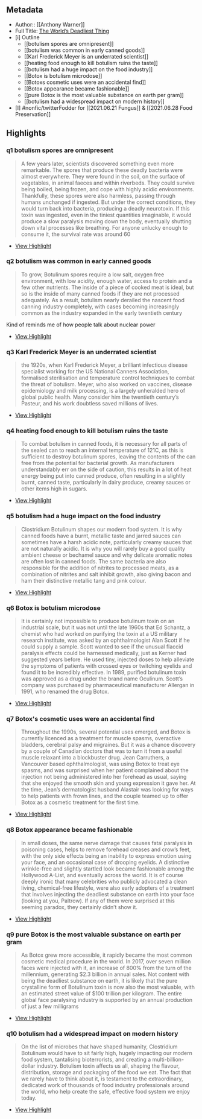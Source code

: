 
## Metadata
- Author:: [[Anthony Warner]]
- Full Title: [The World’s Deadliest Thing](https://www.the-angry-chef.com/blog/the-worlds-deadliest-thing)
- [i] Outline
	- [[botulism spores are omnipresent]]
	- [[botulism was common in early canned goods]]
	- [[Karl Frederick Meyer is an underrated scientist]]
	- [[heating food enough to kill botulism ruins the taste]]
	- [[botulism had a huge impact on the food industry]]
	- [[Botox is botulism microdose]]
	- [[Botoxs cosmetic uses were an accidental find]]
	- [[Botox appearance became fashionable]]
	- [[pure Botox is the most valuable substance on earth per gram]]
	- [[botulism had a widespread impact on modern history]]
- [I] #nonfic/twitterFodder for [[2021.06.21 Fungus]] & [[2021.06.28 Food Preservation]]

## Highlights

### q1 botulism spores are omnipresent 

> A few years later, scientists discovered something even more remarkable. The spores that produce these deadly bacteria were almost everywhere. They were found in the soil, on the surface of vegetables, in animal faeces and within riverbeds. They could survive being boiled, being frozen, and cope with highly acidic environments. Thankfully, these spores were also harmless, passing through humans unchanged if ingested. But under the correct conditions, they would turn back into bacteria, producing a deadly neurotoxin. If this toxin was ingested, even in the tiniest quantities imaginable, it would produce a slow paralysis moving down the body, eventually shutting down vital processes like breathing. For anyone unlucky enough to consume it, the survival rate was around 60

 * [View Highlight](https://read.readwise.io/read/01fn6rhxh1w8gbfq6hs8dw3b2c)

### q2 botulism was common in early canned goods

> To grow, Botulinum spores require a low salt, oxygen free environment, with low acidity, enough water, access to protein and a few other nutrients. The inside of a piece of cooked meat is ideal, but so is the inside of many canned foods if they are not processed adequately. As a result, botulism nearly derailed the nascent food canning industry completely, with cases becoming increasingly common as the industry expanded in the early twentieth century

Kind of reminds me of how people talk about nuclear power

 * [View Highlight](https://read.readwise.io/read/01fn6rq8kp7hwnygse2eqnv8c5)

### q3 Karl Frederick Meyer is an underrated scientist

> the 1920s, when Karl Frederick Meyer, a brilliant infectious disease specialist working for the US National Canners Association, formalised sterilisation and temperature control techniques to combat the threat of botulism. Meyer, who also worked on vaccines, disease epidemiology and milk processing, is a largely unheralded hero of global public health. Many consider him the twentieth century’s Pasteur, and his work doubtless saved millions of lives.

 * [View Highlight](https://read.readwise.io/read/01fn6rsqgd24gvgfvyg4bht8g4)

### q4 heating food enough to kill botulism ruins the taste

> To combat botulism in canned foods, it is necessary for all parts of the sealed can to reach an internal temperature of 121C, as this is sufficient to destroy botulinum spores, leaving the contents of the can free from the potential for bacterial growth. As manufacturers understandably err on the side of caution, this results in a lot of heat energy being put into canned produce, often resulting in a slightly burnt, canned taste, particularly in dairy produce, creamy sauces or other items high in sugars.

 * [View Highlight](https://read.readwise.io/read/01fn6rxd04ttwjw4pr3z8zshzs)

### q5 botulism had a huge impact on the food industry

> Clostridium Botulinum shapes our modern food system. It is why canned foods have a burnt, metallic taste and jarred sauces can sometimes have a harsh acidic note, particularly creamy sauces that are not naturally acidic. It is why you will rarely buy a good quality ambient cheese or bechamel sauce and why delicate aromatic notes are often lost in canned foods. The same bacteria are also responsible for the addition of nitrites to processed meats, as a combination of nitrites and salt inhibit growth, also giving bacon and ham their distinctive metallic tang and pink colour.

 * [View Highlight](https://read.readwise.io/read/01fn6s1gx7wz8j1emm656kzmdm)

### q6 Botox is botulism microdose

> It is certainly not impossible to produce botulinum toxin on an industrial scale, but it was not until the late 1960s that Ed Schantz, a chemist who had worked on purifying the toxin at a US military research institute, was asked by an ophthalmologist Alan Scott if he could supply a sample. Scott wanted to see if the unusual flaccid paralysis effects could be harnessed medically, just as Kerner had suggested years before. He used tiny, injected doses to help alleviate the symptoms of patients with crossed eyes or twitching eyelids and found it to be incredibly effective. In 1989, purified botulinum toxin was approved as a drug under the brand name Oculinum. Scott’s company was purchased by pharmaceutical manufacturer Allergan in 1991, who renamed the drug Botox.

 * [View Highlight](https://read.readwise.io/read/01fn6s8syb95gy2d2zxpe8mtjv)

### q7 Botox's cosmetic uses were an accidental find 

> Throughout the 1990s, several potential uses emerged, and Botox is currently licenced as a treatment for muscle spasms, overactive bladders, cerebral palsy and migraines. But it was a chance discovery by a couple of Canadian doctors that was to turn it from a useful muscle relaxant into a blockbuster drug. Jean Carruthers, a Vancouver based ophthalmologist, was using Botox to treat eye spasms, and was surprised when her patient complained about the injection not being administered into her forehead as usual, saying that she enjoyed the smooth skin and young expression it gave her. At the time, Jean’s dermatologist husband Alastair was looking for ways to help patients with frown lines, and the couple teamed up to offer Botox as a cosmetic treatment for the first time.

 * [View Highlight](https://read.readwise.io/read/01fn6sa5ej6j1fe6znztnk989c)

### q8 Botox appearance became fashionable 

> In small doses, the same nerve damage that causes fatal paralysis in poisoning cases, helps to remove forehead creases and crow’s feet, with the only side effects being an inability to express emotion using your face, and an occasional case of drooping eyelids. A distinctive wrinkle-free and slightly startled look became fashionable among the Hollywood A-List, and eventually across the world. It is of course deeply ironic that many celebrities who publicly advocated a clean living, chemical-free lifestyle, were also early adopters of a treatment that involves injecting the deadliest substance on earth into your face (looking at you, Paltrow). If any of them were surprised at this seeming paradox, they certainly didn’t show it.

 * [View Highlight](https://read.readwise.io/read/01fn6sdx7rpc36azfnm4ps6qs1)

### q9 pure Botox is the most valuable substance on earth per gram

> As Botox grew more accessible, it rapidly became the most common cosmetic medical procedure in the world. In 2017, over seven million faces were injected with it, an increase of 800% from the turn of the millennium, generating $2.3 billion in annual sales. Not content with being the deadliest substance on earth, it is likely that the pure crystalline form of Botulinum toxin is now also the most valuable, with an estimated street value of $100 trillion per kilogram. The entire global face paralysing industry is supported by an annual production of just a few milligrams

 * [View Highlight](https://read.readwise.io/read/01fn6sgagqqnarqez2ftzbzv1s)

### q10 botulism had a widespread impact on modern history

> On the list of microbes that have shaped humanity, Clostridium Botulinum would have to sit fairly high, hugely impacting our modern food system, tantalising bioterrorists, and creating a multi-billion-dollar industry. Botulism toxin affects us all, shaping the flavour, distribution, storage and packaging of the food we eat. The fact that we rarely have to think about it, is testament to the extraordinary, dedicated work of thousands of food industry professionals around the world, who help create the safe, effective food system we enjoy today.

 * [View Highlight](https://read.readwise.io/read/01fn6sg17qmgdgys2wtn4cknvk)



